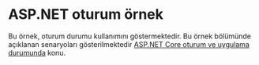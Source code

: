 # <a name="aspnet-session-sample"></a>ASP.NET oturum örnek

Bu örnek, oturum durumu kullanımını göstermektedir. Bu örnek bölümünde açıklanan senaryoları gösterilmektedir [ASP.NET Core oturum ve uygulama durumunda](https://docs.microsoft.com/aspnet/core/fundamentals/app-state) konu.
